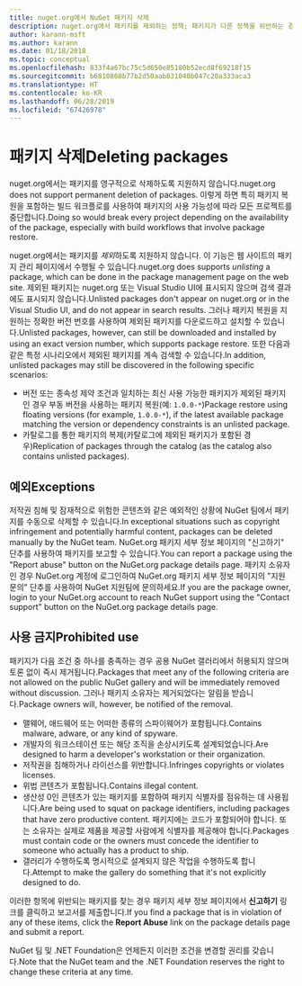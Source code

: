 ```yaml
---
title: nuget.org에서 NuGet 패키지 삭제
description: nuget.org에서 패키지를 제외하는 정책; 패키지가 다른 정책을 위반하는 경우를 제외하고 영구 삭제가 지원되지 않습니다.
author: karann-msft
ms.author: karann
ms.date: 01/18/2018
ms.topic: conceptual
ms.openlocfilehash: 833f4a67bc75c5d650e85180b52ecd8f69218f15
ms.sourcegitcommit: b6810860b77b2d50aab031040b047c20a333aca3
ms.translationtype: HT
ms.contentlocale: ko-KR
ms.lasthandoff: 06/28/2019
ms.locfileid: "67426978"
---
```

# <a name="deleting-packages"></a><span data-ttu-id="35d5e-103">패키지 삭제</span><span class="sxs-lookup"><span data-stu-id="35d5e-103">Deleting packages</span></span>

<span data-ttu-id="35d5e-104">nuget.org에서는 패키지를 영구적으로 삭제하도록 지원하지 않습니다.</span><span class="sxs-lookup"><span data-stu-id="35d5e-104">nuget.org does not support permanent deletion of packages.</span></span> <span data-ttu-id="35d5e-105">이렇게 하면 특히 패키지 복원을 포함하는 빌드 워크플로를 사용하여 패키지의 사용 가능성에 따라 모든 프로젝트를 중단합니다.</span><span class="sxs-lookup"><span data-stu-id="35d5e-105">Doing so would break every project depending on the availability of the package, especially with build workflows that involve package restore.</span></span>

<span data-ttu-id="35d5e-106">nuget.org에서는 패키지를 *제외*하도록 지원하지 않습니다. 이 기능은 웹 사이트의 패키지 관리 페이지에서 수행될 수 있습니다.</span><span class="sxs-lookup"><span data-stu-id="35d5e-106">nuget.org does supports *unlisting* a package, which can be done in the package management page on the web site.</span></span> <span data-ttu-id="35d5e-107">제외된 패키지는 nuget.org 또는 Visual Studio UI에 표시되지 않으며 검색 결과에도 표시되지 않습니다.</span><span class="sxs-lookup"><span data-stu-id="35d5e-107">Unlisted packages don't appear on nuget.org or in the Visual Studio UI, and do not appear in search results.</span></span> <span data-ttu-id="35d5e-108">그러나 패키지 복원을 지원하는 정확한 버전 번호를 사용하여 제외된 패키지를 다운로드하고 설치할 수 있습니다.</span><span class="sxs-lookup"><span data-stu-id="35d5e-108">Unlisted packages, however, can still be downloaded and installed by using an exact version number, which supports package restore.</span></span> <span data-ttu-id="35d5e-109">또한 다음과 같은 특정 시나리오에서 제외된 패키지를 계속 검색할 수 있습니다.</span><span class="sxs-lookup"><span data-stu-id="35d5e-109">In addition, unlisted packages may still be discovered in the following specific scenarios:</span></span>

- <span data-ttu-id="35d5e-110">버전 또는 종속성 제약 조건과 일치하는 최신 사용 가능한 패키지가 제외된 패키지인 경우 부동 버전을 사용하는 패키지 복원(예: `1.0.0-*`)</span><span class="sxs-lookup"><span data-stu-id="35d5e-110">Package restore using floating versions (for example, `1.0.0-*`), if the latest available package matching the version or dependency constraints is an unlisted package.</span></span>
- <span data-ttu-id="35d5e-111">카탈로그를 통한 패키지의 복제(카탈로그에 제외된 패키지가 포함된 경우)</span><span class="sxs-lookup"><span data-stu-id="35d5e-111">Replication of packages through the catalog (as the catalog also contains unlisted packages).</span></span>

## <a name="exceptions"></a><span data-ttu-id="35d5e-112">예외</span><span class="sxs-lookup"><span data-stu-id="35d5e-112">Exceptions</span></span>

<span data-ttu-id="35d5e-113">저작권 침해 및 잠재적으로 위험한 콘텐츠와 같은 예외적인 상황에 NuGet 팀에서 패키지를 수동으로 삭제할 수 있습니다.</span><span class="sxs-lookup"><span data-stu-id="35d5e-113">In exceptional situations such as copyright infringement and potentially harmful content, packages can be deleted manually by the NuGet team.</span></span> <span data-ttu-id="35d5e-114">NuGet.org 패키지 세부 정보 페이지의 "신고하기" 단추를 사용하여 패키지를 보고할 수 있습니다.</span><span class="sxs-lookup"><span data-stu-id="35d5e-114">You can report a package using the "Report abuse" button on the NuGet.org package details page.</span></span> <span data-ttu-id="35d5e-115">패키지 소유자인 경우 NuGet.org 계정에 로그인하여 NuGet.org 패키지 세부 정보 페이지의 "지원 문의" 단추를 사용하여 NuGet 지원팀에 문의하세요.</span><span class="sxs-lookup"><span data-stu-id="35d5e-115">If you are the package owner, login to your NuGet.org account to reach NuGet support using the "Contact support" button on the NuGet.org package details page.</span></span>

## <a name="prohibited-use"></a><span data-ttu-id="35d5e-116">사용 금지</span><span class="sxs-lookup"><span data-stu-id="35d5e-116">Prohibited use</span></span>

<span data-ttu-id="35d5e-117">패키지가 다음 조건 중 하나를 충족하는 경우 공용 NuGet 갤러리에서 허용되지 않으며 토론 없이 즉시 제거됩니다.</span><span class="sxs-lookup"><span data-stu-id="35d5e-117">Packages that meet any of the following criteria are not allowed on the public NuGet gallery and will be immediately removed without discussion.</span></span> <span data-ttu-id="35d5e-118">그러나 패키지 소유자는 제거되었다는 알림을 받습니다.</span><span class="sxs-lookup"><span data-stu-id="35d5e-118">Package owners will, however, be notified of the removal.</span></span>

- <span data-ttu-id="35d5e-119">맬웨어, 애드웨어 또는 어떠한 종류의 스파이웨어가 포함됩니다.</span><span class="sxs-lookup"><span data-stu-id="35d5e-119">Contains malware, adware, or any kind of spyware.</span></span>
- <span data-ttu-id="35d5e-120">개발자의 워크스테이션 또는 해당 조직을 손상시키도록 설계되었습니다.</span><span class="sxs-lookup"><span data-stu-id="35d5e-120">Are designed to harm a developer's workstation or their organization.</span></span>
- <span data-ttu-id="35d5e-121">저작권을 침해하거나 라이선스를 위반합니다.</span><span class="sxs-lookup"><span data-stu-id="35d5e-121">Infringes copyrights or violates licenses.</span></span>
- <span data-ttu-id="35d5e-122">위법 콘텐츠가 포함됩니다.</span><span class="sxs-lookup"><span data-stu-id="35d5e-122">Contains illegal content.</span></span>
- <span data-ttu-id="35d5e-123">생산성 0인 콘텐츠가 있는 패키지를 포함하여 패키지 식별자를 점유하는 데 사용됩니다.</span><span class="sxs-lookup"><span data-stu-id="35d5e-123">Are being used to squat on package identifiers, including packages that have zero productive content.</span></span> <span data-ttu-id="35d5e-124">패키지에는 코드가 포함되어야 합니다. 또는 소유자는 실제로 제품을 제공할 사람에게 식별자를 제공해야 합니다.</span><span class="sxs-lookup"><span data-stu-id="35d5e-124">Packages must contain code or the owners must concede the identifier to someone who actually has a product to ship.</span></span>
- <span data-ttu-id="35d5e-125">갤러리가 수행하도록 명시적으로 설계되지 않은 작업을 수행하도록 합니다.</span><span class="sxs-lookup"><span data-stu-id="35d5e-125">Attempt to make the gallery do something that it's not explicitly designed to do.</span></span>

<span data-ttu-id="35d5e-126">이러한 항목에 위반되는 패키지를 찾는 경우 패키지 세부 정보 페이지에서 **신고하기** 링크를 클릭하고 보고서를 제출합니다.</span><span class="sxs-lookup"><span data-stu-id="35d5e-126">If you find a package that is in violation of any of these items, click the **Report Abuse** link on the package details page and submit a report.</span></span>

<span data-ttu-id="35d5e-127">NuGet 팀 및 .NET Foundation은 언제든지 이러한 조건을 변경할 권리를 갖습니다.</span><span class="sxs-lookup"><span data-stu-id="35d5e-127">Note that the NuGet team and the .NET Foundation reserves the right to change these criteria at any time.</span></span>
